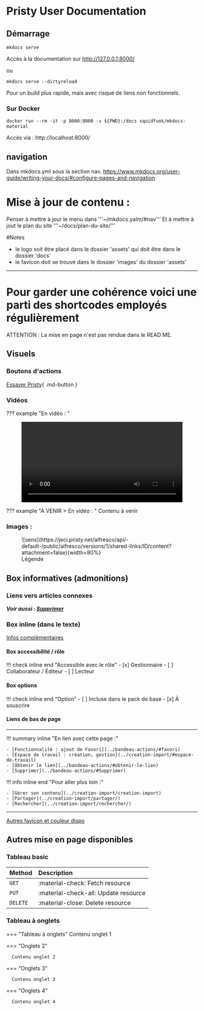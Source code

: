 # Pristy User Documentation

## Démarrage

```
mkdocs serve
```
Accès à la documentation sur http://127.0.0.1:8000/

ou

```
mkdocs serve --dirtyreload
```
Pour un build plus rapide, mais avec risque de liens non fonctionnels.

### Sur Docker

```
docker run --rm -it -p 8000:8000 -v ${PWD}:/docs squidfunk/mkdocs-material
```
Accès via : http://localhost:8000/

## navigation

Dans mkdocs.yml sous la section nav.
https://www.mkdocs.org/user-guide/writing-your-docs/#configure-pages-and-navigation


# Mise à jour de contenu :
Penser à mettre à jour le menu dans
'''~/mkdocs.yalm/#nav'''
Et à mettre à jout le plan du site
'''~/docs/plan-du-site/'''

#Notes

- le logo soit être placé dans le dossier 'assets' qui doit être dans le dossier 'docs'
- le favicon doit se trouvé dans le dossier 'images' du dossier 'assets'


---

# Pour garder une cohérence voici une parti des shortcodes employés régulièrement

ATTENTION : La mise en page n'est pas rendue dans le READ ME.

## Visuels

### Boutons d'actions

[Essayer Pristy](https://pristy.fr/demo){ .md-button }

### Vidéos

??? example "En vidéo : "
      <figure> <video width="100%" controls>
      <source src="https://jeci.pristy.net/alfresco/api/-default-/public/alfresco/versions/1/shared-links/ID/content?attachment=false" type="video/webm">
      Votre navigateur ne supporte pas le tag vidéo.
      </video>
      <!--Nom_du_fichier-->
      <figcaption></figcaption>
      </figure>

??? example "À VENIR > En vidéo : "
    Contenu à venir
  <!---   
      <figure> <video width="100%" controls>
        <source src="https://jeci.pristy.net/alfresco/api/-default-/public/alfresco/versions/1/shared-links/ID/content?attachment=false" type="video/webm">
      Votre navigateur ne supporte pas le tag vidéo.
      </video>
      <figcaption></figcaption>
      </figure>
-->

### Images :

<figure markdown>![sens](https://jeci.pristy.net/alfresco/api/-default-/public/alfresco/versions/1/shared-links/ID/content?attachment=false){width=80%}
<!--Nom_du_fichier-->
<figcaption>Légende</figcaption>
</figure>

## Box informatives (admonitions)

### Liens vers articles connexes

***Voir aussi : [Supprimer](../bandeau-actions/#Supprimer)***

### Box inline (dans le texte)
[Infos complémentaires](https://squidfunk.github.io/mkdocs-material/reference/admonitions/#inline-blocks)

#### Box accessibilité / rôle

!!! check inline end "Accessible avec le rôle"
        - [x] Gestionnaire
        - [ ] Collaborateur / Éditeur
        - [ ] Lecteur

#### Box options

!!! check inline end "Option"
        - [ ] Incluse dans le pack de base
        - [x] À souscrire

#### Liens de bas de page
---
!!! summary inline "En lien avec cette page :"

    - [Fonctionnalité : ajout de Favori](../bandeau-actions/#favori)
    - [Espace de travail : création, gestion](../creation-import/#espace-de-travail)
    - [Obtenir le lien](../bandeau-actions/#obtenir-le-lien)
    - [Supprimer](../bandeau-actions/#Supprimer)

!!! info inline end "Pour aller plus loin :"

    - [Gérer son contenu](../creation-import/creation-import)
    - [Partager](../creation-import/partager/)
    - [Rechercher](../creation-import/rechercher/)


---
[Autres favicon et couleur dispo](https://squidfunk.github.io/mkdocs-material/reference/admonitions/?h=tip#supported-types)


## Autres mise en page disponibles
### Tableau basic

| Method      | Description                          |
| :---------- | :----------------------------------- |
| `GET`       | :material-check:     Fetch resource  |
| `PUT`       | :material-check-all: Update resource |
| `DELETE`    | :material-close:     Delete resource |


### Tableau à onglets

=== "Tableau à onglets"
    Contenu onglet 1

=== "Onglets 2"

      Contenu onglet 2

=== "Onglets 3"

      Contenu onglet 3

=== "Onglets 4"

      Contenu onglet 4
